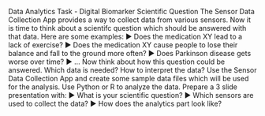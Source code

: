 Data Analytics Task - Digital Biomarker Scientific Question
The Sensor Data Collection App provides a way to collect data from
various sensors. Now it is time to think about a scientifc question which
should be answered with that data.
Here are some examples:
▶ Does the medication XY lead to a lack of exercise?
▶ Does the medication XY cause people to lose their balance and fall
to the ground more often?
▶ Does Parkinson disease gets worse over time?
▶ ...
Now think about how this question could be answered. Which data is
needed? How to interpret the data?
Use the Sensor Data Collection App and create some sample data files
which will be used for the analysis.
Use Python or R to analyze the data.
Prepare a 3 slide presentation with:
▶ What is your scientific question?
▶ Which sensors are used to collect the data?
▶ How does the analytics part look like?
